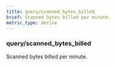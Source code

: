 ```yaml
---
title: query/scanned_bytes_billed
brief: Scanned bytes billed per minute.
metric_type: derive
---
```

### query/scanned_bytes_billed

Scanned bytes billed per minute.